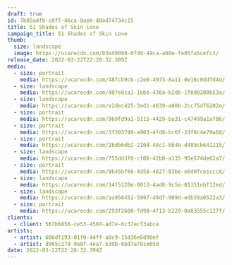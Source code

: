 ```yaml
---
draft: true
id: 7b05a4fb-c0f7-46ca-8aeb-48ad74734c15
title: 51 Shades of Skin Love
campaign_title: 51 Shades of Skin Love
thumb:
  size: landscape
  image: https://ucarecdn.com/03ed9099-0fd9-49ca-a60e-fe05fa5cefc3/
release_date: 2022-03-22T22:28:32.389Z
media:
  - size: portrait
    media: https://ucarecdn.com/48fcb9cb-c2e0-4973-8a11-0e16c0ddfd4e/
  - size: landscape
    media: https://ucarecdn.com/407e0ca1-1bbb-436a-b2db-1f8d0200b53a/
  - size: landscape
    media: https://ucarecdn.com/e2dec425-3ed1-4639-a80b-2cc75df6202e/
  - size: portrait
    media: https://ucarecdn.com/9b9fd9a1-5115-4429-ba31-c47499a1af06/
  - size: portrait
    media: https://ucarecdn.com/3f303740-a903-4fd8-bc6f-2df8c4e79a68/
  - size: portrait
    media: https://ucarecdn.com/2bdb6db2-210d-48c1-bb4b-d489cb641215/
  - size: landscape
    media: https://ucarecdn.com/755dd3f6-cf06-42b0-a135-95e574de62a7/
  - size: portrait
    media: https://ucarecdn.com/8b45bf66-4d58-4827-83be-e6d0fce1ccc8/
  - size: landscape
    media: https://ucarecdn.com/34f5120e-0013-4ad8-9c5e-01351ebf12ed/
  - size: landscape
    media: https://ucarecdn.com/aa956452-5997-40df-909d-edb30a0522a3/
  - size: portrait
    media: https://ucarecdn.com/293f2600-fd90-4f13-b229-0a83555c127f/
clients:
  - client: 567b6856-ce53-4504-ad7e-6c37ecf3abce
artists:
  - artist: 606df193-01f0-44ff-a0c9-15d36e6d96ef
  - artist: d965c27d-9e0f-4ea7-b3db-6bd7a78ce65d
date: 2022-03-22T22:28:32.394Z
---
```


